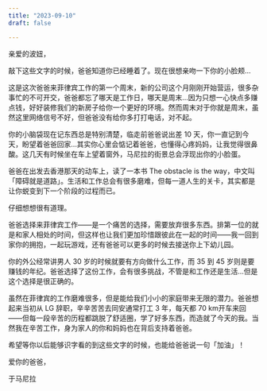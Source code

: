 ```yaml
---
title: "2023-09-10"
draft: false

---
```


亲爱的波妞，

敲下这些文字的时候，爸爸知道你已经睡着了。现在很想亲吻一下你的小脸颊…

这是这次爸爸来菲律宾工作的第一个周末，新的公司这个月刚刚开始营运，很多杂事忙的不可开交，爸爸都忘了哪天是工作日，哪天是周末...因为只想一心快点多赚点钱，好好装修我们的新房子给你一个更好的环境。然而周末对于你就是周末，虽然这里网络信号不好，但爸爸没有给你多打打电话，对不起。

你的小脑袋现在记东西总是特别清楚，临走前爸爸说出差 10 天，你一直记到今天，盼望着爸爸回家…其实你心里会惦记着爸爸，也懂得心疼妈妈，让我觉得很鼻酸。这几天有时候坐在车上望着窗外，马尼拉的街景总会浮现出你的小脸蛋。

爸爸在出发去香港那天的动车上，读了一本书 The obstacle is the way，中文叫「障碍就是道路」。生活和工作总会有很多磨难，但每一道人生的关卡，其实都是让你蜕变到下一个阶段的过程而已。

仔细想想很有道理。

爸爸选择来菲律宾工作——是一个痛苦的选择，需要放弃很多东西。排第一位的就是和家人相处的时间，但这样也让我们更加珍惜跟彼此在一起的时间——我一回到家你的拥抱，一起玩游戏，还有爸爸可以更多的时候去接送你上下幼儿园。

你的外公经常讲男人 30 岁的时候就要有方向做什么工作，而 35 到 45 岁则是要赚钱的年纪。爸爸选择了这份工作，会有很多挑战，不管是和工作还是生活…但是这个选择是很正确的。

虽然在菲律宾的工作磨难很多，但是能给我们小小的家庭带来无限的潜力。爸爸想起来当初从 LG 辞职，辛辛苦苦去同安通常打工 3 年，每天都 70 km开车来回——但每一段辛苦的历程都跳脱了舒适圈，学了好多东西，而造就了今天的我。当然我在辛苦工作，身为家人的你和妈妈也在背后支持着爸爸。

希望等你以后能够识字看的到这些文字的时候，也能给爸爸说一句「加油」！

爱你的爸爸，

于马尼拉
